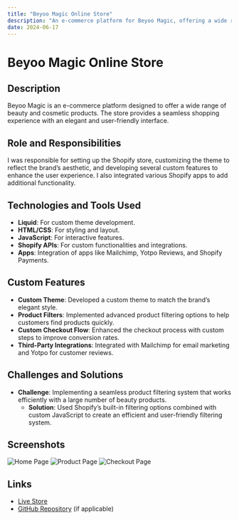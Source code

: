 ```yaml
---
title: "Beyoo Magic Online Store"
description: "An e-commerce platform for Beyoo Magic, offering a wide range of beauty and cosmetic products."
date: 2024-06-17
---
```


# Beyoo Magic Online Store

## Description
Beyoo Magic is an e-commerce platform designed to offer a wide range of beauty and cosmetic products. The store provides a seamless shopping experience with an elegant and user-friendly interface.

## Role and Responsibilities
I was responsible for setting up the Shopify store, customizing the theme to reflect the brand’s aesthetic, and developing several custom features to enhance the user experience. I also integrated various Shopify apps to add additional functionality.

## Technologies and Tools Used
- **Liquid**: For custom theme development.
- **HTML/CSS**: For styling and layout.
- **JavaScript**: For interactive features.
- **Shopify APIs**: For custom functionalities and integrations.
- **Apps**: Integration of apps like Mailchimp, Yotpo Reviews, and Shopify Payments.

## Custom Features
- **Custom Theme**: Developed a custom theme to match the brand’s elegant style.
- **Product Filters**: Implemented advanced product filtering options to help customers find products quickly.
- **Custom Checkout Flow**: Enhanced the checkout process with custom steps to improve conversion rates.
- **Third-Party Integrations**: Integrated with Mailchimp for email marketing and Yotpo for customer reviews.

## Challenges and Solutions
- **Challenge**: Implementing a seamless product filtering system that works efficiently with a large number of beauty products.
  - **Solution**: Used Shopify’s built-in filtering options combined with custom JavaScript to create an efficient and user-friendly filtering system.

## Screenshots
![Home Page](assets/beyoo-store-homepage.png)
![Product Page](assets/beyoo-store-product-page.png)
![Checkout Page](assets/beyoo-store-checkout-page.png)

## Links
- [Live Store](https://www.beyoomagic.com)
- [GitHub Repository](https://github.com/username/beyoo-store-theme) (if applicable)
